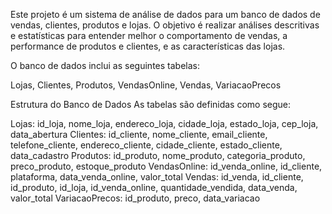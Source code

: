 
Este projeto é um sistema de análise de dados para um banco de dados de vendas, clientes, produtos e lojas. O objetivo é realizar análises descritivas e estatísticas para entender melhor o comportamento de vendas, a performance de produtos e clientes, e as características das lojas.

O banco de dados inclui as seguintes tabelas:

Lojas, Clientes, Produtos, VendasOnline, Vendas, VariacaoPrecos

Estrutura do Banco de Dados
As tabelas são definidas como segue:

Lojas: id_loja, nome_loja, endereco_loja, cidade_loja, estado_loja, cep_loja, data_abertura
Clientes: id_cliente, nome_cliente, email_cliente, telefone_cliente, endereco_cliente, cidade_cliente, estado_cliente, data_cadastro
Produtos: id_produto, nome_produto, categoria_produto, preco_produto, estoque_produto
VendasOnline: id_venda_online, id_cliente, plataforma, data_venda_online, valor_total
Vendas: id_venda, id_cliente, id_produto, id_loja, id_venda_online, quantidade_vendida, data_venda, valor_total
VariacaoPrecos: id_produto, preco, data_variacao
